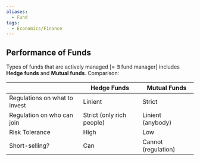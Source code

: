 ```yaml
---
aliases:
  - Fund
tags:
  - Economics/Finance
---
```


## Performance of Funds

Types of funds that are actively managed \[= $\exists$ fund manager] includes **Hedge funds** and **Mutual funds**. Comparison:

|                               | Hedge Funds               | Mutual Funds        |
| ----------------------------- | ------------------------- | ------------------- |
| Regulations on what to invest | Linient                   | Strict              |
| Regulation on who can join    | Strict (only rich people) | Linient (anybody)   |
| Risk Tolerance                | High                      | Low                 |
| Short-selling?                | Can                       | Cannot (regulation) |
